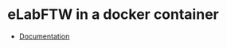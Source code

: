 # eLabFTW in a docker container

* [Documentation](https://elabftw.readthedocs.org/en/latest/install-docker.html)
